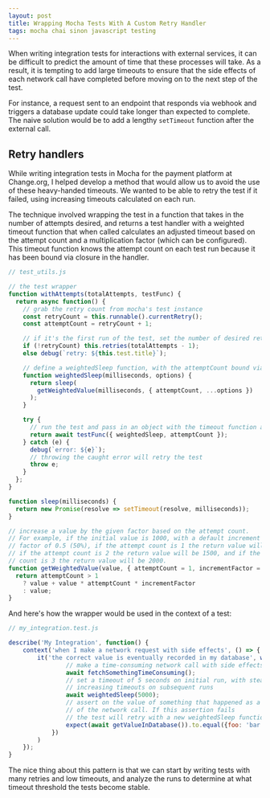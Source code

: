 ```yaml
---
layout: post
title: Wrapping Mocha Tests With A Custom Retry Handler
tags: mocha chai sinon javascript testing
---
```


When writing integration tests for interactions with external services, it can be difficult to predict the amount of time that these processes will take. As a result, it is tempting to add large timeouts to ensure that the side effects of each network call have completed before moving on to the next step of the test.

For instance, a request sent to an endpoint that responds via webhook and triggers a database update could take longer than expected to complete. The naive solution would be to add a lengthy `setTimeout` function after the external call.

## Retry handlers

While writing integration tests in Mocha for the payment platform at Change.org, I helped develop a method that would allow us to avoid the use of these heavy-handed timeouts. We wanted to be able to retry the test if it failed, using increasing timeouts calculated on each run.

The technique involved wrapping the test in a function that takes in the number of attempts desired, and returns a test handler with a weighted timeout function that when called calculates an adjusted timeout based on the attempt count and a multiplication factor (which can be configured). This timeout function knows the attempt count on each test run because it has been bound via closure in the handler.

```js
// test_utils.js

// the test wrapper
function withAttempts(totalAttempts, testFunc) {
  return async function() {
    // grab the retry count from mocha's test instance
    const retryCount = this.runnable().currentRetry();
    const attemptCount = retryCount + 1;

    // if it's the first run of the test, set the number of desired retries.
    if (!retryCount) this.retries(totalAttempts - 1);
    else debug(`retry: ${this.test.title}`);

    // define a weightedSleep function, with the attemptCount bound via closure
    function weightedSleep(milliseconds, options) {
      return sleep(
        getWeightedValue(milliseconds, { attemptCount, ...options })
      );
    }

    try {
      // run the test and pass in an object with the timeout function and the attempt count
      return await testFunc({ weightedSleep, attemptCount });
    } catch (e) {
      debug(`error: ${e}`);
      // throwing the caught error will retry the test
      throw e;
    }
  };
}

function sleep(milliseconds) {
  return new Promise(resolve => setTimeout(resolve, milliseconds));
}

// increase a value by the given factor based on the attempt count.
// For example, if the initial value is 1000, with a default increment
// factor of 0.5 (50%), if the attempt count is 1 the return value will be 1000,
// if the attempt count is 2 the return value will be 1500, and if the attempt
// count is 3 the return value will be 2000.
function getWeightedValue(value, { attemptCount = 1, incrementFactor = 0.5 }) {
  return attemptCount > 1
    ? value + value * attemptCount * incrementFactor
    : value;
}
```

And here's how the wrapper would be used in the context of a test:

```js
// my_integration.test.js

describe('My Integration', function() {
    context('when I make a network request with side effects', () => {
        it('the correct value is eventually recorded in my database', withAttempts(3, async ({ weightedSleep }) => {
                // make a time-consuming network call with side effects
                await fetchSomethingTimeConsuming();
                // set a timeout of 5 seconds on initial run, with steadily
                // increasing timeouts on subsequent runs
                await weightedSleep(5000);
                // assert on the value of something that happened as a side effect
                // of the network call. If this assertion fails
                // the test will retry with a new weightedSleep function
                expect(await getValueInDatabase()).to.equal({foo: 'bar'})
            })
        )
    });
}
```

The nice thing about this pattern is that we can start by writing tests with many retries and low timeouts, and analyze the runs to determine at what timeout threshold the tests become stable.
